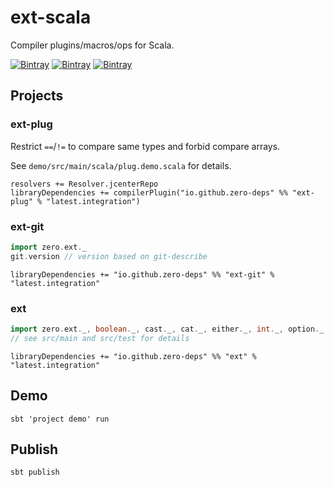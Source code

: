 # ext-scala

Compiler plugins/macros/ops for Scala.

[![Bintray](https://img.shields.io/bintray/v/zero-deps/maven/ext-plug.svg?label=ext-plug)](https://bintray.com/zero-deps/maven/ext-plug/_latestVersion)
[![Bintray](https://img.shields.io/bintray/v/zero-deps/maven/ext-git.svg?label=ext-git)](https://bintray.com/zero-deps/maven/ext-git/_latestVersion)
[![Bintray](https://img.shields.io/bintray/v/zero-deps/maven/ext.svg?label=ext)](https://bintray.com/zero-deps/maven/ext/_latestVersion)

## Projects

### ext-plug

Restrict `==`/`!=` to compare same types and forbid compare arrays.

See `demo/src/main/scala/plug.demo.scala` for details.

```
resolvers += Resolver.jcenterRepo
libraryDependencies += compilerPlugin("io.github.zero-deps" %% "ext-plug" % "latest.integration")
```

### ext-git

```scala
import zero.ext._
git.version // version based on git-describe
```

```
libraryDependencies += "io.github.zero-deps" %% "ext-git" % "latest.integration"
```

### ext

```scala
import zero.ext._, boolean._, cast._, cat._, either._, int._, option._, traverse._, validate._
// see src/main and src/test for details
```

```
libraryDependencies += "io.github.zero-deps" %% "ext" % "latest.integration"
```

## Demo

```
sbt 'project demo' run
```

## Publish

```
sbt publish
```
